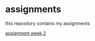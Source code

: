 # assignments
this repository contains my assignments

[assignment week 2](http://localhost:8888/notebooks/Assignment%2Bweek%2B2.ipynb)
